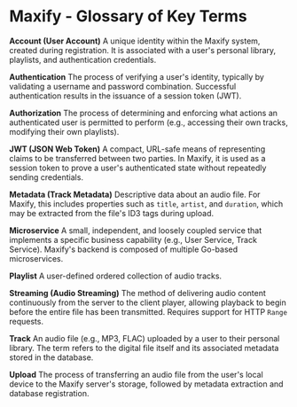 # Maxify - Glossary of Key Terms

**Account (User Account)**
A unique identity within the Maxify system, created during registration. It is associated with a user's personal library, playlists, and authentication credentials.

**Authentication**
The process of verifying a user's identity, typically by validating a username and password combination. Successful authentication results in the issuance of a session token (JWT).

**Authorization**
The process of determining and enforcing what actions an authenticated user is permitted to perform (e.g., accessing their own tracks, modifying their own playlists).

**JWT (JSON Web Token)**
A compact, URL-safe means of representing claims to be transferred between two parties. In Maxify, it is used as a session token to prove a user's authenticated state without repeatedly sending credentials.

**Metadata (Track Metadata)**
Descriptive data about an audio file. For Maxify, this includes properties such as `title`, `artist`, and `duration`, which may be extracted from the file's ID3 tags during upload.

**Microservice**
A small, independent, and loosely coupled service that implements a specific business capability (e.g., User Service, Track Service). Maxify's backend is composed of multiple Go-based microservices.

**Playlist**
A user-defined ordered collection of audio tracks.

**Streaming (Audio Streaming)**
The method of delivering audio content continuously from the server to the client player, allowing playback to begin before the entire file has been transmitted. Requires support for HTTP `Range` requests.

**Track**
An audio file (e.g., MP3, FLAC) uploaded by a user to their personal library. The term refers to the digital file itself and its associated metadata stored in the database.

**Upload**
The process of transferring an audio file from the user's local device to the Maxify server's storage, followed by metadata extraction and database registration.
